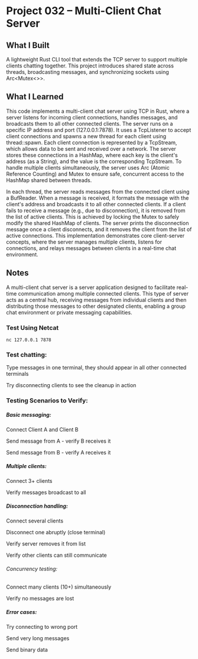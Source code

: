 # Project 032 – Multi-Client Chat Server

## What I Built
A lightweight Rust CLI tool that extends the TCP server to support multiple clients chatting together. This project introduces shared state across threads, broadcasting messages, and synchronizing sockets using Arc<Mutex<>>.

## What I Learned
This code implements a multi-client chat server using TCP in Rust, where a server listens for incoming client connections, handles messages, and broadcasts them to all other connected clients. The server runs on a specific IP address and port (127.0.0.1:7878). It uses a TcpListener to accept client connections and spawns a new thread for each client using thread::spawn. Each client connection is represented by a TcpStream, which allows data to be sent and received over a network. The server stores these connections in a HashMap, where each key is the client's address (as a String), and the value is the corresponding TcpStream. To handle multiple clients simultaneously, the server uses Arc (Atomic Reference Counting) and Mutex to ensure safe, concurrent access to the HashMap shared between threads.

In each thread, the server reads messages from the connected client using a BufReader. When a message is received, it formats the message with the client's address and broadcasts it to all other connected clients. If a client fails to receive a message (e.g., due to disconnection), it is removed from the list of active clients. This is achieved by locking the Mutex to safely modify the shared HashMap of clients. The server prints the disconnection message once a client disconnects, and it removes the client from the list of active connections. This implementation demonstrates core client-server concepts, where the server manages multiple clients, listens for connections, and relays messages between clients in a real-time chat environment.

## Notes
A multi-client chat server is a server application designed to facilitate real-time communication among multiple connected clients. This type of server acts as a central hub, receiving messages from individual clients and then distributing those messages to other designated clients, enabling a group chat environment or private messaging capabilities.

### Test Using Netcat 
```
nc 127.0.0.1 7878
```

### Test chatting:

Type messages in one terminal, they should appear in all other connected terminals

Try disconnecting clients to see the cleanup in action


### Testing Scenarios to Verify:
##### Basic messaging:

Connect Client A and Client B

Send message from A - verify B receives it

Send message from B - verify A receives it

##### Multiple clients:

Connect 3+ clients

Verify messages broadcast to all

##### Disconnection handling:

Connect several clients

Disconnect one abruptly (close terminal)

Verify server removes it from list

Verify other clients can still communicate

###### Concurrency testing:

Connect many clients (10+) simultaneously

Verify no messages are lost

##### Error cases:

Try connecting to wrong port

Send very long messages

Send binary data



